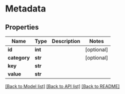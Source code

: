 # Metadata

## Properties
Name | Type | Description | Notes
------------ | ------------- | ------------- | -------------
**id** | **int** |  | [optional] 
**category** | **str** |  | [optional] 
**key** | **str** |  | 
**value** | **str** |  | 

[[Back to Model list]](../README.md#documentation-for-models) [[Back to API list]](../README.md#documentation-for-api-endpoints) [[Back to README]](../README.md)


